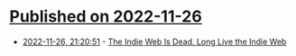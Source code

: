 # [Published on 2022-11-26](index.md)

* [2022-11-26, 21:20:51](https://news.ycombinator.com/item?id=33756864) - [The Indie Web Is Dead, Long Live the Indie Web](https://criticalmas.org/2019/06/the-indie-web-is-dead-long-live-the-indie-web/)

